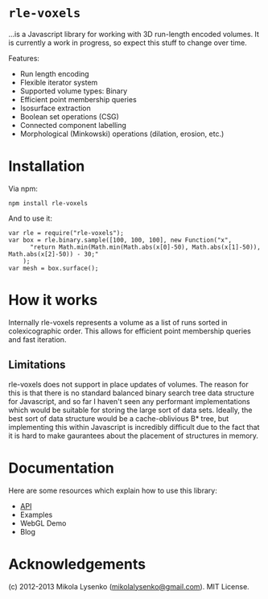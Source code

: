 `rle-voxels`
=========

...is a Javascript library for working with 3D run-length encoded volumes.  It is currently a work in progress, so expect this stuff to change over time.

Features:

* Run length encoding
* Flexible iterator system
* Supported volume types: Binary
* Efficient point membership queries
* Isosurface extraction
* Boolean set operations (CSG)
* Connected component labelling
* Morphological (Minkowski) operations (dilation, erosion, etc.)

Installation
============

Via npm:

    npm install rle-voxels

And to use it:

    var rle = require("rle-voxels");
    var box = rle.binary.sample([100, 100, 100], new Function("x",
          "return Math.min(Math.min(Math.abs(x[0]-50), Math.abs(x[1]-50)), Math.abs(x[2]-50)) - 30;"
        );
    var mesh = box.surface();


How it works
============

Internally rle-voxels represents a volume as a list of runs sorted in colexicographic order.  This allows for efficient point membership queries and fast iteration.

Limitations
-----------

rle-voxels does not support in place updates of volumes.  The reason for this is that there is no standard balanced binary search tree data structure for Javascript, and so far I haven't seen any performant implementations which would be suitable for storing the large sort of data sets.  Ideally, the best sort of data structure would be a cache-oblivious B* tree, but implementing this within Javascript is incredibly difficult due to the fact that it is hard to make gaurantees about the placement of structures in memory.

Documentation
=============

Here are some resources which explain how to use this library:

* [API](https://github.com/mikolalysenko/rle-voxels/blob/master/API.md)
* Examples
* WebGL Demo
* Blog

Acknowledgements
================
(c) 2012-2013 Mikola Lysenko (mikolalysenko@gmail.com).  MIT License.
